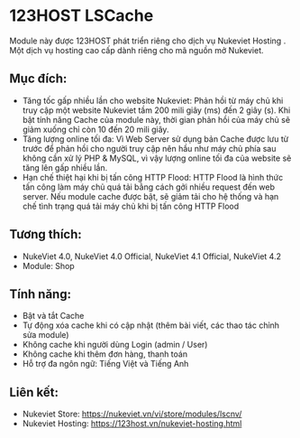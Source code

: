 123HOST LSCache
=======
Module này được 123HOST phát triển riêng cho dịch vụ Nukeviet Hosting . Một dịch vụ hosting cao cấp dành riêng cho mã nguồn mở Nukeviet. 

Mục đích:
--------
* Tăng tốc gấp nhiều lần cho website Nukeviet: Phản hồi từ máy chủ khi truy cập một website Nukeviet tầm 200 mili giây (ms) đến 2 giây (s). Khi bật tính năng Cache của module này, thời gian phản hồi của máy chủ sẽ giảm xuống chỉ còn 10 đến 20 mili giây.
* Tăng lượng online tối đa: Vì Web Server sử dụng bản Cache được lưu từ trước để phản hồi cho người truy cập nên hầu như máy chủ phía sau không cần xử lý PHP & MySQL, vì vậy lượng online tối đa của website sẽ tăng lên gấp nhiều lần.
* Hạn chế thiệt hại khi bị tấn công HTTP Flood: HTTP Flood là hình thức tấn công làm máy chủ quá tải bằng cách gởi nhiều request đến web server. Nếu module cache được bật, sẽ giảm tải cho hệ thống và hạn chế tình trạng quá tải máy chủ khi bị tấn công HTTP Flood

Tương thích:
--------
* NukeViet 4.0, NukeViet 4.0 Official, NukeViet 4.1 Official, NukeViet 4.2
* Module: Shop

Tính năng:
--------
* Bật và tắt Cache
* Tự động xóa cache khi có cập nhật (thêm bài viết, các thao tác chỉnh sửa module)
* Không cache khi người dùng Login (admin / User)
* Không cache khi thêm đơn hàng, thanh toán
* Hỗ trợ đa ngôn ngữ: Tiếng Việt và Tiếng Anh

Liên kết:
--------

* Nukeviet Store: https://nukeviet.vn/vi/store/modules/lscnv/
* Nukeviet Hosting: https://123host.vn/nukeviet-hosting.html
